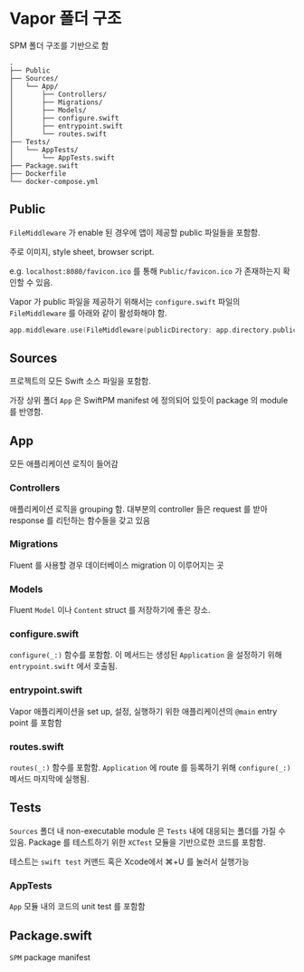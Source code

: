 # Vapor 폴더 구조

SPM 폴더 구조를 기반으로 함

```
.
├── Public
├── Sources/
│   └── App/
│       ├── Controllers/
│       ├── Migrations/
│       ├── Models/
│       ├── configure.swift
│       ├── entrypoint.swift
│       └── routes.swift
├── Tests/
│   └── AppTests/
│       └── AppTests.swift
├── Package.swift
├── Dockerfile
└── docker-compose.yml
```

## Public

`FileMiddleware` 가 enable 된 경우에 앱이 제공할 public 파일들을 포함함.

주로 이미지, style sheet, browser script.

e.g. `localhost:8080/favicon.ico` 를 통해 `Public/favicon.ico` 가 존재하는지 확인할 수 있음.

Vapor 가 public 파일을 제공하기 위해서는 `configure.swift` 파일의 `FileMiddleware` 를 아래와 같이 활성화해야 함.

```swift
app.middleware.use(FileMiddleware(publicDirectory: app.directory.publicDirectory))
```

## Sources

프로젝트의 모든 Swift 소스 파일을 포함함. 

가장 상위 폴더 `App` 은 SwiftPM manifest 에 정의되어 있듯이 package 의 module 를 반영함.

## App

모든 애플리케이션 로직이 들어감

### Controllers

애플리케이션 로직을 grouping 함. 대부분의 controller 들은 request 를 받아 response 를 리턴하는 함수들을 갖고 있음

### Migrations

Fluent 를 사용할 경우 데이터베이스 migration 이 이루어지는 곳

### Models

Fluent `Model` 이나 `Content` struct 를 저장하기에 좋은 장소.

### configure.swift

`configure(_:)` 함수를 포함함. 이 메서드는 생성된 `Application` 을 설정하기 위해 `entrypoint.swift` 에서 호출됨.

### entrypoint.swift

Vapor 애플리케이션을 set up, 설정, 실행하기 위한 애플리케이션의 `@main` entry point 를 포함함

### routes.swift

`routes(_:)` 함수를 포함함. `Application` 에 route 를 등록하기 위해 `configure(_:)` 메서드 마지막에 실행됨.

## Tests

`Sources` 폴더 내 non-executable module 은 `Tests` 내에 대응되는 폴더를 가질 수 있음. Package 를 테스트하기 위한 `XCTest` 모듈을 기반으로한 코드를 포함함. 

테스트는 `swift test` 커맨드 혹은 Xcode에서 ⌘+U 를 눌러서 실행가능

### AppTests

`App` 모듈 내의 코드의 unit test 를 포함함

## Package.swift

`SPM` package manifest
